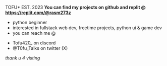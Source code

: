 TOFU* EST. 2023
**You can find my projects on github and replit @ https://replit.com/@rasm273z**

- python beginner
- interested in fullstack web dev, freetime projects, python ui & game dev
- you can reach me @
* Tofu420_ on discord
* @T0fu_Talks on twitter (X)

*thank u 4 visting*  
